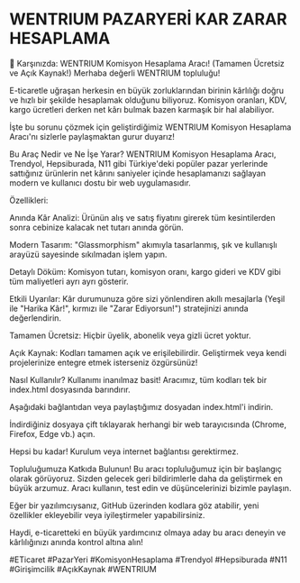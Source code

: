 # WENTRIUM PAZARYERİ KAR ZARAR HESAPLAMA

🚀 Karşınızda: WENTRIUM Komisyon Hesaplama Aracı! (Tamamen Ücretsiz ve Açık Kaynak!)
Merhaba değerli WENTRIUM topluluğu!

E-ticaretle uğraşan herkesin en büyük zorluklarından birinin kârlılığı doğru ve hızlı bir şekilde hesaplamak olduğunu biliyoruz. Komisyon oranları, KDV, kargo ücretleri derken net kârı bulmak bazen karmaşık bir hal alabiliyor.

İşte bu sorunu çözmek için geliştirdiğimiz WENTRIUM Komisyon Hesaplama Aracı'nı sizlerle paylaşmaktan gurur duyarız!

Bu Araç Nedir ve Ne İşe Yarar?
WENTRIUM Komisyon Hesaplama Aracı, Trendyol, Hepsiburada, N11 gibi Türkiye'deki popüler pazar yerlerinde sattığınız ürünlerin net kârını saniyeler içinde hesaplamanızı sağlayan modern ve kullanıcı dostu bir web uygulamasıdır.

Özellikleri:

Anında Kâr Analizi: Ürünün alış ve satış fiyatını girerek tüm kesintilerden sonra cebinize kalacak net tutarı anında görün.

Modern Tasarım: "Glassmorphism" akımıyla tasarlanmış, şık ve kullanışlı arayüzü sayesinde sıkılmadan işlem yapın.

Detaylı Döküm: Komisyon tutarı, komisyon oranı, kargo gideri ve KDV gibi tüm maliyetleri ayrı ayrı gösterir.

Etkili Uyarılar: Kâr durumunuza göre sizi yönlendiren akıllı mesajlarla (Yeşil ile "Harika Kâr!", kırmızı ile "Zarar Ediyorsun!") stratejinizi anında değerlendirin.

Tamamen Ücretsiz: Hiçbir üyelik, abonelik veya gizli ücret yoktur.

Açık Kaynak: Kodları tamamen açık ve erişilebilirdir. Geliştirmek veya kendi projelerinize entegre etmek isterseniz özgürsünüz!

Nasıl Kullanılır?
Kullanımı inanılmaz basit! Aracımız, tüm kodları tek bir index.html dosyasında barındırır.

Aşağıdaki bağlantıdan veya paylaştığımız dosyadan index.html'i indirin.

İndirdiğiniz dosyaya çift tıklayarak herhangi bir web tarayıcısında (Chrome, Firefox, Edge vb.) açın.

Hepsi bu kadar! Kurulum veya internet bağlantısı gerektirmez.

Topluluğumuza Katkıda Bulunun!
Bu aracı topluluğumuz için bir başlangıç olarak görüyoruz. Sizden gelecek geri bildirimlerle daha da geliştirmek en büyük arzumuz. Aracı kullanın, test edin ve düşüncelerinizi bizimle paylaşın.

Eğer bir yazılımcıysanız, GitHub üzerinden kodlara göz atabilir, yeni özellikler ekleyebilir veya iyileştirmeler yapabilirsiniz.

Haydi, e-ticaretteki en büyük yardımcınız olmaya aday bu aracı deneyin ve kârlılığınızı anında kontrol altına alın!

#ETicaret #PazarYeri #KomisyonHesaplama #Trendyol #Hepsiburada #N11 #Girişimcilik #AçıkKaynak #WENTRIUM
